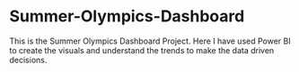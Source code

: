 # Summer-Olympics-Dashboard
This is the Summer Olympics Dashboard Project. Here I have used Power BI to create the visuals and understand the trends to make the data driven decisions.
